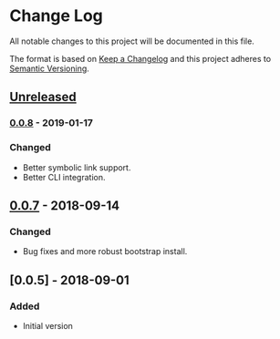 # Change Log
All notable changes to this project will be documented in this file.

The format is based on [Keep a Changelog](http://keepachangelog.com/)
and this project adheres to [Semantic Versioning](http://semver.org/).


## [Unreleased]

### [0.0.8] - 2019-01-17
### Changed
- Better symbolic link support.
- Better CLI integration.


## [0.0.7] - 2018-09-14
### Changed
- Bug fixes and more robust bootstrap install.


## [0.0.5] - 2018-09-01
### Added
- Initial version


[Unreleased]: https://github.com/plandes/grsync/compare/v0.0.8...HEAD
[0.0.8]: https://github.com/plandes/grsync/compare/v0.0.7...v0.0.8
[0.0.7]: https://github.com/plandes/grsync/compare/v0.0.6...v0.0.7
[0.0.6]: https://github.com/plandes/grsync/compare/v0.0.5...v0.0.6
